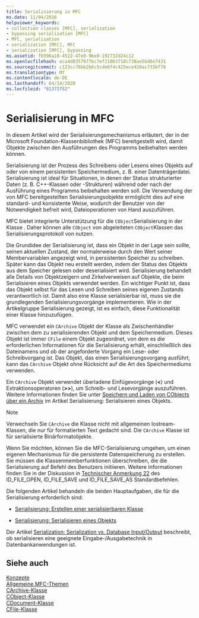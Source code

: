 ```yaml
---
title: Serialisierung in MFC
ms.date: 11/04/2016
helpviewer_keywords:
- collection classes [MFC], serialization
- bypassing serialization [MFC]
- MFC, serialization
- serialization [MFC], MFC
- serialization [MFC], bypassing
ms.assetid: fb596a18-4522-47e0-96e0-192732d24c12
ms.openlocfilehash: eca4d0357977bc7ef21063718c738ae5bd8e7431
ms.sourcegitcommit: c123cc76bb2b6c5cde6f4c425ece420ac733bf70
ms.translationtype: MT
ms.contentlocale: de-DE
ms.lasthandoff: 04/14/2020
ms.locfileid: "81372752"
---
```

# <a name="serialization-in-mfc"></a>Serialisierung in MFC

In diesem Artikel wird der Serialisierungsmechanismus erläutert, der in der Microsoft Foundation-Klassenbibliothek (MFC) bereitgestellt wird, damit Objekte zwischen den Ausführungen des Programms beibehalten werden können.

Serialisierung ist der Prozess des Schreibens oder Lesens eines Objekts auf oder von einem persistenten Speichermedium, z. B. einer Datenträgerdatei. Serialisierung ist ideal für Situationen, in denen der Status strukturierter Daten (z. B. C++-Klassen oder -Strukturen) während oder nach der Ausführung eines Programms beibehalten werden soll. Die Verwendung der von MFC bereitgestellten Serialisierungsobjekte ermöglicht dies auf eine standard- und konsistente Weise, wodurch der Benutzer von der Notwendigkeit befreit wird, Dateioperationen von Hand auszuführen.

MFC bietet integrierte Unterstützung für die `CObject`Serialisierung in der Klasse . Daher können alle `CObject` von abgeleiteten `CObject`Klassen das Serialisierungsprotokoll von nutzen.

Die Grundidee der Serialisierung ist, dass ein Objekt in der Lage sein sollte, seinen aktuellen Zustand, der normalerweise durch den Wert seiner Membervariablen angezeigt wird, in persistenten Speicher zu schreiben. Später kann das Objekt neu erstellt werden, indem der Status des Objekts aus dem Speicher gelesen oder deserialisiert wird. Serialisierung behandelt alle Details von Objektzeigern und Zirkelverweisen auf Objekte, die beim Serialisieren eines Objekts verwendet werden. Ein wichtiger Punkt ist, dass das Objekt selbst für das Lesen und Schreiben seines eigenen Zustands verantwortlich ist. Damit also eine Klasse serialisierbar ist, muss sie die grundlegenden Serialisierungsvorgänge implementieren. Wie in der Artikelgruppe Serialisierung gezeigt, ist es einfach, diese Funktionalität einer Klasse hinzuzufügen.

MFC verwendet ein `CArchive` Objekt der Klasse als Zwischenhändler zwischen dem zu serialisierenden Objekt und dem Speichermedium. Dieses Objekt ist immer `CFile` einem Objekt zugeordnet, von dem es die erforderlichen Informationen für die Serialisierung erhält, einschließlich des Dateinamens und ob der angeforderte Vorgang ein Lese- oder Schreibvorgang ist. Das Objekt, das einen Serialisierungsvorgang ausführt, kann das `CArchive` Objekt ohne Rücksicht auf die Art des Speichermediums verwenden.

Ein `CArchive` Objekt verwendet überladene Einfügevorgänge (**<**) und Extraktionsoperatoren (**>>**), um Schreib- und Lesevorgänge auszuführen. Weitere Informationen finden Sie unter [Speichern und Laden von CObjects über ein Archiv](../mfc/storing-and-loading-cobjects-via-an-archive.md) im Artikel Serialisierung: Serialisieren eines Objekts.

> [!NOTE]
> Verwechseln Sie `CArchive` die Klasse nicht mit allgemeinen Iostream-Klassen, die nur für formatierten Text gedacht sind. Die `CArchive` Klasse ist für serialisierte Binärformatobjekte.

Wenn Sie möchten, können Sie die MFC-Serialisierung umgehen, um einen eigenen Mechanismus für die persistente Datenspeicherung zu erstellen. Sie müssen die Klassenmemberfunktionen überschreiben, die die Serialisierung auf Befehl des Benutzers initiieren. Weitere Informationen finden Sie in der Diskussion in [Technischer Anmerkung 22](../mfc/tn022-standard-commands-implementation.md) des ID_FILE_OPEN, ID_FILE_SAVE und ID_FILE_SAVE_AS Standardbefehlen.

Die folgenden Artikel behandeln die beiden Hauptaufgaben, die für die Serialisierung erforderlich sind:

- [Serialisierung: Erstellen einer serialisierbaren Klasse](../mfc/serialization-making-a-serializable-class.md)

- [Serialisierung: Serialisieren eines Objekts](../mfc/serialization-serializing-an-object.md)

Der Artikel [Serialization: Serialization vs. Database Input/Output](../mfc/serialization-serialization-vs-database-input-output.md) beschreibt, ob serialisieren eine geeignete Eingabe-/Ausgabetechnik in Datenbankanwendungen ist.

## <a name="see-also"></a>Siehe auch

[Konzepte](../mfc/mfc-concepts.md)<br/>
[Allgemeine MFC-Themen](../mfc/general-mfc-topics.md)<br/>
[CArchive-Klasse](../mfc/reference/carchive-class.md)<br/>
[CObject-Klasse](../mfc/reference/cobject-class.md)<br/>
[CDocument-Klasse](../mfc/reference/cdocument-class.md)<br/>
[CFile-Klasse](../mfc/reference/cfile-class.md)

